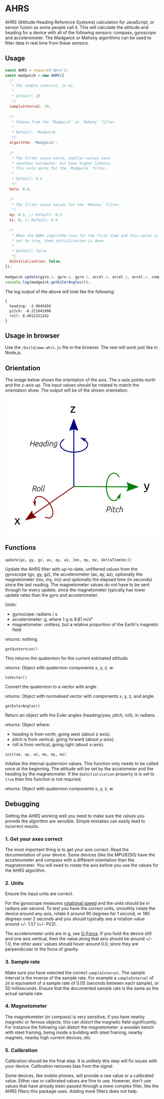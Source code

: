 # AHRS

AHRS (Attitude Heading Reference Systems) calculation for JavaScript, or sensor fusion as some people call it. This will calculate the attitude and heading for a device with all of the following sensors: compass, gyroscope and accelerometer. The Madgwick or Mahony algorithms can be used to filter data in real time from these sensors.

## Usage

```javascript
const AHRS = require('ahrs');
const madgwick = new AHRS({
  /*
   * The sample interval, in Hz.
   *
   * Default: 20
   */
  sampleInterval: 20,

  /*
   * Choose from the `Madgwick` or `Mahony` filter.
   *
   * Default: 'Madgwick'
   */
  algorithm: 'Madgwick',

  /*
   * The filter noise value, smaller values have
   * smoother estimates, but have higher latency.
   * This only works for the `Madgwick` filter.
   *
   * Default: 0.4
   */
  beta: 0.4,

  /*
   * The filter noise values for the `Mahony` filter.
   */
  kp: 0.5, // Default: 0.5
  ki: 0, // Default: 0.0

  /*
   * When the AHRS algorithm runs for the first time and this value is
   * set to true, then initialisation is done.
   *
   * Default: false
   */
  doInitialisation: false,
});

madgwick.update(gyro.x, gyro.y, gyro.z, accel.x, accel.y, accel.z, compass.x, compass.y, compass.z);
console.log(madgwick.getEulerAngles());
```

The log output of the above will look like the following:

```Text
{
  heading: -2.9645456
  pitch: -0.211641998
  roll: 0.4012321242
}
```

## Usage in browser

Use the `/build/www-ahrs.js` file in the browser. The rest will work just like in Node.js.

## Orientation

The image below shows the orientation of the axis. The x-axis points north and the z-axis up. The input values
should be rotated to match the orientation show. The output will be of the shown orientation.

![Orientation of x, y, and z axes, showing pitch, roll and heading](doc/orientation.png 'Orientation')

## Functions

`update(gx, gy, gz, ax, ay, az, [mx, my, mz, deltaTimeSec])`

Update the AHRS filter with up-to-date, unfiltered values from the gyroscope (gx, gy, gz), the accelerometer (ax, ay, az), optionally the magnetometer (mx, my, mz) and
optionally the elapsed time (in seconds) since the last reading. The magnetometer
values do not have to be sent through for every update, since the magnetometer typically has lower update rates than the gyro and accelerometer.

_Units_:

- gyroscope: radians / s
- accelerometer: g, where 1 g is 9.81 m/s²
- magnetometer: unitless, but a relative proportion of the Earth's magnetic field

_returns:_ nothing.

`getQuaternion()`

This returns the quaternion for the current estimated attitude.

_returns:_ Object with quaternion components x, y, z, w.

`toVector()`

Convert the quaternion to a vector with angle.

_returns:_ Object with normalised vector with components x, y, z, and angle.

`getEulerAngles()`

Return an object with the Euler angles (heading/yaw, pitch, roll), in radians.

_returns:_ Object where:

- heading is from north, going west (about z-axis).
- pitch is from vertical, going forward (about y-axis).
- roll is from vertical, going right (about x-axis).

`init(ax, ay, az, mx, my, mz)`

Initalise the internal quaternion values.  This function only needs to be
called once at the beginning.  The attitude will be set by the accelometer
and the heading by the magnetometer.  If the `doInitialisation` property is
is set to `true` then this function is not requried.

_returns:_ Object with quaternion components x, y, z, w.

## Debugging

Getting the AHRS working well you need to make sure the values you provide the algorithm are sensible. Simple mistakes can
easily lead to incorrect results.

### 1. Get your axes correct

The most important thing is to get your axis correct. Read the documentation of your device. Some devices (like the MPU9250)
have the accelerometer and compass with a different orientation than the magnetometer. You will need to rotate the axis
before you use the values for the AHRS algorithm.

### 2. Units

Ensure the input units are correct.

For the gyroscope measures [rotational speed](https://en.wikipedia.org/wiki/Rotational_speed)
and the units should be in radians per second. To test you have the correct units, smoothly rotate the device around any axis,
rotate it around 90 degrees for 1 second, or 180 degrees over 2 seconds and you should typically see a rotation value around +/- 1.57 (+/- Pi/2).

The accelerometer units are in g, see [G-Force](https://en.wikipedia.org/wiki/G-force). If you hold the device still and one
axis vertical, then the value along that axis should be around +/- 1.0, the other axes' values should hover around 0.0, since they
are perpendicular to the force of gravity.

### 3. Sample rate

Make sure you have selected the correct `sampleInterval`. The sample interval is the inverse of the sample rate. For example a
`sampleInterval` of `20` is equivalent of a sample rate of 0.05 (seconds between each sample), or 50 milliseconds. Ensure that
the documented sample rate is the same as the actual sample rate.

### 4. Magnetometer

The magnetometer (or compass) is very sensitive, if you have nearby magnetic or ferrous objects, this can distort the magnetic
field significantly. For instance the following can distort the magnetometer: a wooden bench with steel framing, being inside a building with steel framing, nearby magnets, nearby high current devices, etc.

### 5. Calibration

Calibration should be the final step. It is unlikely this step will fix issues with your device. Calibration removes bias
from the signal.

Some devices, like mobile phones, will provide a raw value or a calibrated value. Either raw or calibrated values are fine to use.
However, don't use values that have already been passed through a more complex filter, like the AHRS filters this package
uses. Adding more filters does not help.
